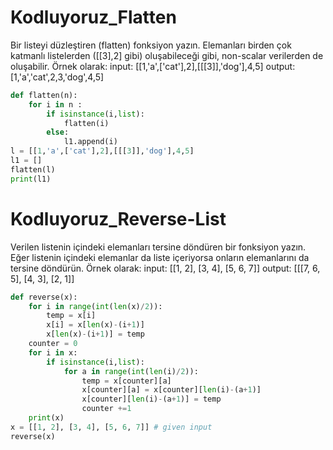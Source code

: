 # Kodluyoruz_Flatten
Bir listeyi düzleştiren (flatten) fonksiyon yazın.
Elemanları birden çok katmanlı listelerden ([[3],2] gibi) oluşabileceği gibi,
non-scalar verilerden de oluşabilir. Örnek olarak:
input: [[1,'a',['cat'],2],[[[3]],'dog'],4,5]
output: [1,'a','cat',2,3,'dog',4,5]

```python
def flatten(n):
    for i in n :
        if isinstance(i,list):
            flatten(i)
        else:
            l1.append(i)
l = [[1,'a',['cat'],2],[[[3]],'dog'],4,5]
l1 = []
flatten(l)
print(l1)
```
# Kodluyoruz_Reverse-List
Verilen listenin içindeki elemanları tersine döndüren bir fonksiyon yazın.
Eğer listenin içindeki elemanlar da liste içeriyorsa onların elemanlarını da tersine döndürün.
Örnek olarak:
input: [[1, 2], [3, 4], [5, 6, 7]]
output: [[[7, 6, 5], [4, 3], [2, 1]]
```python
def reverse(x):
    for i in range(int(len(x)/2)):
        temp = x[i]
        x[i] = x[len(x)-(i+1)]
        x[len(x)-(i+1)] = temp        
    counter = 0
    for i in x:
        if isinstance(i,list):             
            for a in range(int(len(i)/2)):
                temp = x[counter][a]
                x[counter][a] = x[counter][len(i)-(a+1)]
                x[counter][len(i)-(a+1)] = temp
                counter +=1
    print(x)
x = [[1, 2], [3, 4], [5, 6, 7]] # given input 
reverse(x)
```
